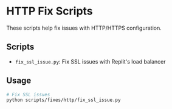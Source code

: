 # HTTP Fix Scripts

These scripts help fix issues with HTTP/HTTPS configuration.

## Scripts

- `fix_ssl_issue.py`: Fix SSL issues with Replit's load balancer

## Usage

```bash
# Fix SSL issues
python scripts/fixes/http/fix_ssl_issue.py
```
